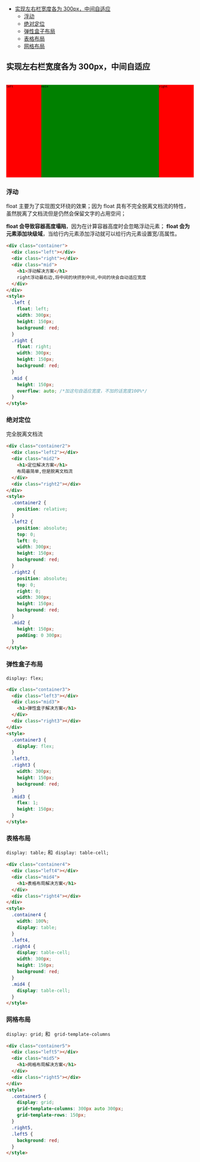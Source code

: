 <!-- START doctoc generated TOC please keep comment here to allow auto update -->
<!-- DON'T EDIT THIS SECTION, INSTEAD RE-RUN doctoc TO UPDATE -->

- [实现左右栏宽度各为 300px，中间自适应](#%E5%AE%9E%E7%8E%B0%E5%B7%A6%E5%8F%B3%E6%A0%8F%E5%AE%BD%E5%BA%A6%E5%90%84%E4%B8%BA-300px%E4%B8%AD%E9%97%B4%E8%87%AA%E9%80%82%E5%BA%94)
  - [浮动](#%E6%B5%AE%E5%8A%A8)
  - [绝对定位](#%E7%BB%9D%E5%AF%B9%E5%AE%9A%E4%BD%8D)
  - [弹性盒子布局](#%E5%BC%B9%E6%80%A7%E7%9B%92%E5%AD%90%E5%B8%83%E5%B1%80)
  - [表格布局](#%E8%A1%A8%E6%A0%BC%E5%B8%83%E5%B1%80)
  - [网格布局](#%E7%BD%91%E6%A0%BC%E5%B8%83%E5%B1%80)

<!-- END doctoc generated TOC please keep comment here to allow auto update -->

## 实现左右栏宽度各为 300px，中间自适应

​
![三栏布局效果图](./images/三栏布局效果图.png)

### 浮动

float 主要为了实现图文环绕的效果；因为 float 具有不完全脱离文档流的特性，虽然脱离了文档流但是仍然会保留文字的占用空间；

**float 会导致容器高度塌陷**，因为在计算容器高度时会忽略浮动元素；
**float 会为元素添加块级域**，当给行内元素添加浮动就可以给行内元素设置宽/高属性。

```html
<div class="container">
  <div class="left"></div>
  <div class="right"></div>
  <div class="mid">
    <h1>浮动解决方案</h1>
    right浮动最右边,将中间的块挤到中间,中间的块会自动适应宽度
  </div>
</div>
<style>
  .left {
    float: left;
    width: 300px;
    height: 150px;
    background: red;
  }
  .right {
    float: right;
    width: 300px;
    height: 150px;
    background: red;
  }
  .mid {
    height: 150px;
    overflow: auto; /*加这句自适应宽度，不加的话宽度100%*/
  }
</style>
```

### 绝对定位

完全脱离文档流

```html
<div class="container2">
  <div class="left2"></div>
  <div class="mid2">
    <h1>定位解决方案</h1>
    布局最简单,但是脱离文档流
  </div>
  <div class="right2"></div>
</div>
<style>
  .container2 {
    position: relative;
  }
  .left2 {
    position: absolute;
    top: 0;
    left: 0;
    width: 300px;
    height: 150px;
    background: red;
  }
  .right2 {
    position: absolute;
    top: 0;
    right: 0;
    width: 300px;
    height: 150px;
    background: red;
  }
  .mid2 {
    height: 150px;
    padding: 0 300px;
  }
</style>
```

### 弹性盒子布局

`display: flex;`

```html
<div class="container3">
  <div class="left3"></div>
  <div class="mid3">
    <h1>弹性盒子解决方案</h1>
  </div>
  <div class="right3"></div>
</div>
<style>
  .container3 {
    display: flex;
  }
  .left3,
  .right3 {
    width: 300px;
    height: 150px;
    background: red;
  }
  .mid3 {
    flex: 1;
    height: 150px;
  }
</style>
```

### 表格布局

`display: table;` 和` display: table-cell;`

```html
<div class="container4">
  <div class="left4"></div>
  <div class="mid4">
    <h1>表格布局解决方案</h1>
  </div>
  <div class="right4"></div>
</div>
<style>
  .container4 {
    width: 100%;
    display: table;
  }
  .left4,
  .right4 {
    display: table-cell;
    width: 300px;
    height: 150px;
    background: red;
  }
  .mid4 {
    display: table-cell;
  }
</style>
```

### 网格布局

`display: grid;` 和 ` grid-template-columns`

```html
<div class="container5">
  <div class="left5"></div>
  <div class="mid5">
    <h1>网格布局解决方案</h1>
  </div>
  <div class="right5"></div>
</div>
<style>
  .container5 {
    display: grid;
    grid-template-columns: 300px auto 300px;
    grid-template-rows: 150px;
  }
  .right5,
  .left5 {
    background: red;
  }
</style>
```

​
